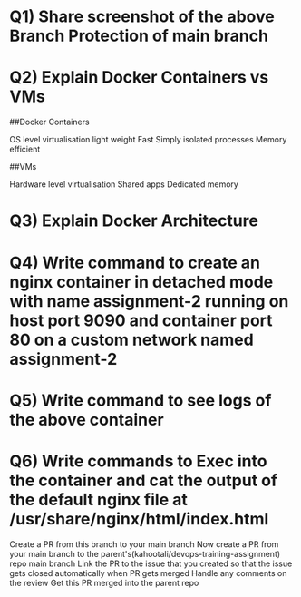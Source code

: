 # Q1) Share screenshot of the above Branch Protection of main branch

# Q2) Explain Docker Containers vs VMs

##Docker Containers

OS level virtualisation
light weight
Fast
Simply isolated processes 
Memory efficient

##VMs

Hardware level virtualisation
Shared apps
Dedicated memory

# Q3) Explain Docker Architecture

# Q4) Write command to create an nginx container in detached mode with name assignment-2 running on host port 9090 and container port 80 on a custom network named assignment-2

# Q5) Write command to see logs of the above container

# Q6) Write commands to Exec into the container and cat the output of the default nginx file at /usr/share/nginx/html/index.html

Create a PR from this branch to your main branch
Now create a PR from your main branch to the parent's(kahootali/devops-training-assignment) repo main branch
Link the PR to the issue that you created so that the issue gets closed automatically when PR gets merged
Handle any comments on the review
Get this PR merged into the parent repo
